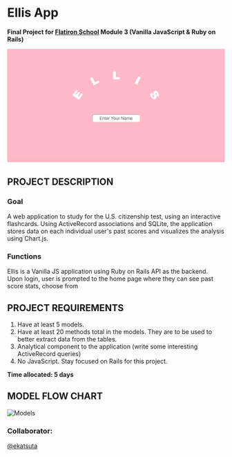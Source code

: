 # Ellis App

**Final Project for [Flatiron School](https://flatironschool.com/) Module 3 (Vanilla JavaScript & Ruby on Rails)**

![Welcome Page](images/screen_shot_1.png "Welcome page of our app")

## PROJECT DESCRIPTION

### Goal
A web application to study for the U.S. citizenship test, using an interactive flashcards. Using ActiveRecord associations and SQLite, the application stores data on each individual user's past scores and visualizes the analysis using Chart.js. 

### Functions 
Ellis is a Vanilla JS application using Ruby on Rails API as the backend. Upon login, user is prompted to the home page where they can see past score stats, choose from 


## PROJECT REQUIREMENTS

1. Have at least 5 models. 
2. Have at least 20 methods total in the models. They are to be used to better extract data from the tables. 
3. Analytical component to the application (write some interesting ActiveRecord queries) 
4. No JavaScript. Stay focused on Rails for this project. 

**Time allocated: 5 days**

## MODEL FLOW CHART

![Models](app/assets/images/models_chart.png "Model Relationships")


### Collaborator:
[@ekatsuta](https://github.com/ekatsuta)

